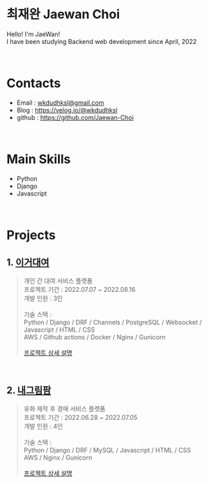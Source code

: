 # 최재완 Jaewan Choi

Hello! I'm JaeWan!<br>
I have been studying Backend web development since April, 2022

<br>

# Contacts
* Email : wkdudhksl@gmail.com
* Blog : https://velog.io/@wkdudhksl
* github : https://github.com/Jaewan-Choi

<br>

# Main Skills
* Python
* Django
* Javascript

<br>

# Projects
## 1. <a href="https://github.com/Jaewan-Choi/egodaeyeo-backend">이거대여</a>

> 개인 간 대여 서비스 플랫폼<br>
  프로젝트 기간 : 2022.07.07 ~ 2022.08.16<br>
  개발 인원 : 3인<br><br>
  기술 스택 :<br>
  Python / Django / DRF / Channels / PostgreSQL / Websocket / Javascript / HTML / CSS<br>
  AWS / Github actions / Docker / Nginx / Gunicorn<br><br>
  <a href="https://github.com/Jaewan-Choi/egodaeyeo-backend">프로젝트 상세 설명<a/>
<br>

## 2. <a href="https://github.com/Jaewan-Choi/naegrimfarm-backend">내그림팜</a>

> 유화 제작 후 경매 서비스 플랫폼<br>
  프로젝트 기간 : 2022.06.28 ~ 2022.07.05<br>
  개발 인원 : 4인<br><br>
  기술 스택 :<br>
  Python / Django / DRF / MySQL / Javascript / HTML / CSS<br>
  AWS / Nginx / Gunicorn<br><br>
  <a href="https://github.com/Jaewan-Choi/naegrimfarm-backend">프로젝트 상세 설명<a/>
<br>
